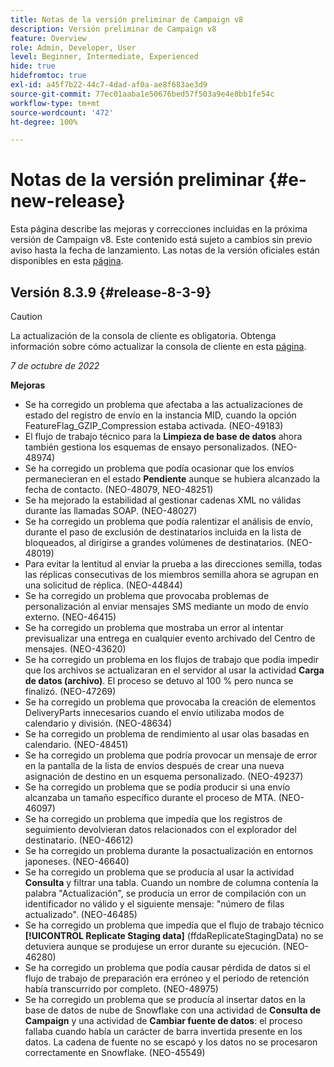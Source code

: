 ```yaml
---
title: Notas de la versión preliminar de Campaign v8
description: Versión preliminar de Campaign v8
feature: Overview
role: Admin, Developer, User
level: Beginner, Intermediate, Experienced
hide: true
hidefromtoc: true
exl-id: a45f7b22-44c7-4dad-af0a-ae8f683ae3d9
source-git-commit: 77ec01aaba1e50676bed57f503a9e4e8bb1fe54c
workflow-type: tm+mt
source-wordcount: '472'
ht-degree: 100%

---
```


# Notas de la versión preliminar {#e-new-release}

Esta página describe las mejoras y correcciones incluidas en la próxima versión de Campaign v8. Este contenido está sujeto a cambios sin previo aviso hasta la fecha de lanzamiento. Las notas de la versión oficiales están disponibles en esta [página](../start/release-notes.md).

## Versión 8.3.9 {#release-8-3-9}

>[!CAUTION]
>
> La actualización de la consola de cliente es obligatoria. Obtenga información sobre cómo actualizar la consola de cliente en esta [página](../start/connect.md#download-ac-console).

_7 de octubre de 2022_

**Mejoras**

* Se ha corregido un problema que afectaba a las actualizaciones de estado del registro de envío en la instancia MID, cuando la opción FeatureFlag_GZIP_Compression estaba activada. (NEO-49183)
* El flujo de trabajo técnico para la **Limpieza de base de datos** ahora también gestiona los esquemas de ensayo personalizados. (NEO-48974)
* Se ha corregido un problema que podía ocasionar que los envíos permanecieran en el estado **Pendiente** aunque se hubiera alcanzado la fecha de contacto. (NEO-48079, NEO-48251)
* Se ha mejorado la estabilidad al gestionar cadenas XML no válidas durante las llamadas SOAP. (NEO-48027)
* Se ha corregido un problema que podía ralentizar el análisis de envío, durante el paso de exclusión de destinatarios incluida en la lista de bloqueados, al dirigirse a grandes volúmenes de destinatarios. (NEO-48019)
* Para evitar la lentitud al enviar la prueba a las direcciones semilla, todas las réplicas consecutivas de los miembros semilla ahora se agrupan en una solicitud de réplica. (NEO-44844)
* Se ha corregido un problema que provocaba problemas de personalización al enviar mensajes SMS mediante un modo de envío externo. (NEO-46415)
* Se ha corregido un problema que mostraba un error al intentar previsualizar una entrega en cualquier evento archivado del Centro de mensajes. (NEO-43620)
* Se ha corregido un problema en los flujos de trabajo que podía impedir que los archivos se actualizaran en el servidor al usar la actividad **Carga de datos (archivo)**. El proceso se detuvo al 100 % pero nunca se finalizó. (NEO-47269)
* Se ha corregido un problema que provocaba la creación de elementos DeliveryParts innecesarios cuando el envío utilizaba modos de calendario y división. (NEO-48634)
* Se ha corregido un problema de rendimiento al usar olas basadas en calendario. (NEO-48451)
* Se ha corregido un problema que podría provocar un mensaje de error en la pantalla de la lista de envíos después de crear una nueva asignación de destino en un esquema personalizado. (NEO-49237)
* Se ha corregido un problema que se podía producir si una envío alcanzaba un tamaño específico durante el proceso de MTA. (NEO-46097)
* Se ha corregido un problema que impedía que los registros de seguimiento devolvieran datos relacionados con el explorador del destinatario. (NEO-46612)
* Se ha corregido un problema durante la posactualización en entornos japoneses. (NEO-46640)
* Se ha corregido un problema que se producía al usar la actividad **Consulta** y filtrar una tabla. Cuando un nombre de columna contenía la palabra &quot;Actualización&quot;, se producía un error de compilación con un identificador no válido y el siguiente mensaje: &quot;número de filas actualizado&quot;. (NEO-46485)
* Se ha corregido un problema que impedía que el flujo de trabajo técnico **[!UICONTROL Replicate Staging data]** (ffdaReplicateStagingData) no se detuviera aunque se produjese un error durante su ejecución. (NEO-46280)
* Se ha corregido un problema que podía causar pérdida de datos si el flujo de trabajo de preparación era erróneo y el periodo de retención había transcurrido por completo. (NEO-48975)
* Se ha corregido un problema que se producía al insertar datos en la base de datos de nube de Snowflake con una actividad de **Consulta de Campaign** y una actividad de **Cambiar fuente de datos**: el proceso fallaba cuando había un carácter de barra invertida presente en los datos. La cadena de fuente no se escapó y los datos no se procesaron correctamente en Snowflake. (NEO-45549)
